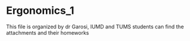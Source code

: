 # Ergonomics_1
This file is organized by dr Garosi, IUMD and TUMS students can find the attachments and their homeworks 
